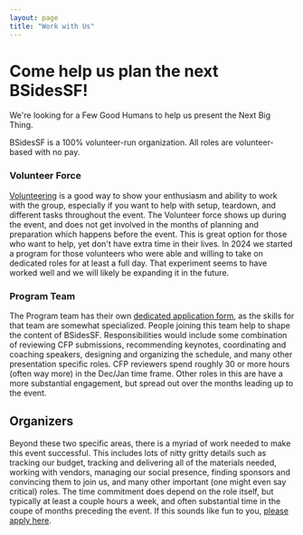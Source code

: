 ```yaml
---
layout: page
title: "Work with Us"
---
```


# Come help us plan the next BSidesSF!

We're looking for a Few Good Humans to help us present the Next Big Thing.

BSidesSF is a 100% volunteer-run organization. All roles are volunteer-based with no pay.

### Volunteer Force

[Volunteering](/volunteer) is a good way to show your enthusiasm and ability to work with the group, especially if you want
to help with setup, teardown, and different tasks throughout the event. The Volunteer force shows up during the event,
and does not get involved in the months of planning and preparation which happens before the event.
This is great option for those who want to help, yet don't have extra time in their lives. In 2024 we started a program
for those volunteers who were able and willing to take on dedicated roles for at least a full day.
That experiment seems to have worked well and we will likely be expanding it in the future.

### Program Team

The Program team has their own [dedicated application form](https://forms.gle/4BGiKQC1Cdko4cYdA), as the skills for that
team are somewhat specialized. People joining this team help to shape the content of BSidesSF. Responsibilities would include
some combination of reviewing CFP submissions, recommending keynotes, coordinating and coaching speakers, designing and
organizing the schedule, and many other presentation specific roles. CFP reviewers spend roughly 30 or more hours (often way more)
in the Dec/Jan time frame. Other roles in this are have a more substantial engagement, but spread out over the months leading up
to the event.

## Organizers

Beyond these two specific areas, there is a myriad of work needed to make this event successful. This includes lots of nitty
gritty details such as tracking our budget, tracking and delivering all of the materials needed, working with vendors,
managing our social presence, finding sponsors and convincing them to join us, and many other important (one might even say critical)
roles. The time commitment does depend on the role itself, but typically at least a couple hours a week, and often substantial time
in the coupe of months preceding the event. If this sounds like fun to you, [please apply here](https://forms.gle/pFiVwLXdy1gfN64h7).
